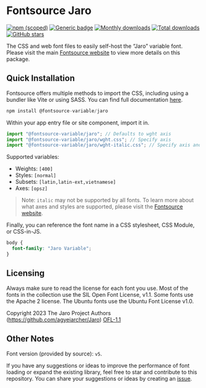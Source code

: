 # Fontsource Jaro

[![npm (scoped)](https://img.shields.io/npm/v/@fontsource-variable/jaro?color=brightgreen)](https://www.npmjs.com/package/@fontsource-variable/jaro) [![Generic badge](https://img.shields.io/badge/fontsource-passing-brightgreen)](https://github.com/fontsource/fontsource) [![Monthly downloads](https://badgen.net/npm/dm/@fontsource-variable/jaro)](https://github.com/fontsource/fontsource) [![Total downloads](https://badgen.net/npm/dt/@fontsource-variable/jaro)](https://github.com/fontsource/fontsource) [![GitHub stars](https://img.shields.io/github/stars/fontsource/fontsource.svg?style=social&label=Star)](https://github.com/fontsource/fontsource/stargazers)

The CSS and web font files to easily self-host the “Jaro” variable font. Please visit the main [Fontsource website](https://fontsource.org/fonts/jaro) to view more details on this package.

## Quick Installation

Fontsource offers multiple methods to import the CSS, including using a bundler like Vite or using SASS. You can find full documentation [here](https://fontsource.org/docs/getting-started/introduction).

```javascript
npm install @fontsource-variable/jaro
```

Within your app entry file or site component, import it in.

```javascript
import "@fontsource-variable/jaro"; // Defaults to wght axis
import "@fontsource-variable/jaro/wght.css"; // Specify axis
import "@fontsource-variable/jaro/wght-italic.css"; // Specify axis and style
```

Supported variables:
- Weights: `[400]`
- Styles: `[normal]`
- Subsets: `[latin,latin-ext,vietnamese]`
- Axes: `[opsz]`

> Note: `italic` may not be supported by all fonts. To learn more about what axes and styles are supported, please visit the [Fontsource website](https://fontsource.org/fonts/jaro).

Finally, you can reference the font name in a CSS stylesheet, CSS Module, or CSS-in-JS.

```css
body {
  font-family: "Jaro Variable";
}
```

## Licensing
Always make sure to read the license for each font you use. Most of the fonts in the collection use the SIL Open Font License, v1.1. Some fonts use the Apache 2 license. The Ubuntu fonts use the Ubuntu Font License v1.0.

Copyright 2023 The Jaro Project Authors (https://github.com/agyeiarcher/Jaro)
[OFL-1.1](http://scripts.sil.org/OFL)

## Other Notes
Font version (provided by source): `v5`.

If you have any suggestions or ideas to improve the performance of font loading or expand the existing library, feel free to star and contribute to this repository. You can share your suggestions or ideas by creating an [issue](https://github.com/fontsource/fontsource/issues).